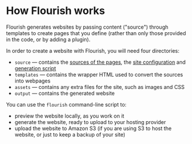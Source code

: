 # How Flourish works

Flourish generates websites by passing content ("source") through templates
to create pages that you define (rather than only those provided in the code,
or by adding a plugin).

In order to create a website with Flourish, you will need four directories:

  * `source` — contains the [sources of the pages](/adding-sources/),
    the [site configuration](/site-configuration/) and
    [generation script](/generating-the-site)
  * `templates` — contains the wrapper HTML used to convert the sources into 
    webpages
  * `assets` — contains any extra files for the site, such as images and CSS
  * `output` — contains the generated website

You can use the `flourish` command-line script to:

  * preview the website locally, as you work on it
  * generate the website, ready to upload to your hosting provider
  * upload the website to Amazon S3 (if you are using S3 to host the website,
    or just to keep a backup of your site)
